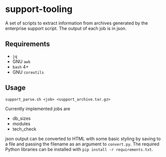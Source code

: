 # support-tooling

A set of scripts to extract information from archives generated by the enterprise support script.  The output of each job is in json.

## Requirements
* `jq`
* GNU `awk`
* `bash` 4+
* GNU `coreutils`

## Usage
```support_parse.sh <job> <support_archive.tar.gz>```

Currently implemented jobs are
* db_sizes
* modules
* tech_check

json output can be converted to HTML with some basic styling by saving to a file and passing the filename as an argument to `convert.py`.  The required Python libraries can be installed with `pip install -r requirements.txt`.

